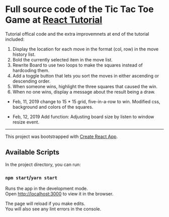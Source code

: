# Full source code of the Tic Tac Toe Game at [React Tutorial](https://reactjs.org/tutorial/tutorial.html)
Tutorial offical code and the extra improvemnets at end of the tutorial included:
1.  Display the location for each move in the format (col, row) in the move history list.
1.  Bold the currently selected item in the move list.
1.  Rewrite Board to use two loops to make the squares instead of hardcoding them.
1.  Add a toggle button that lets you sort the moves in either ascending or descending order.
1. When someone wins, highlight the three squares that caused the win.
1. When no one wins, display a message about the result being a draw.

- Feb, 11, 2019
  change to 15 * 15 grid, five-in-a-row to win.
  Modified css, background and colors of the squares.

- Feb, 12, 2019
  Add function: Adjusting board size by listen to window resize event.
---
This project was bootstrapped with [Create React App](https://github.com/facebook/create-react-app).

## Available Scripts

In the project directory, you can run:

### `npm start`/`yarn start`

Runs the app in the development mode.<br>
Open [http://localhost:3000](http://localhost:3000) to view it in the browser.

The page will reload if you make edits.<br>
You will also see any lint errors in the console.

